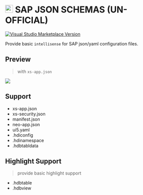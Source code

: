 # <img height="25px" src="https://res.cloudinary.com/digf90pwi/image/upload/v1609307020/json-file_ktyrrz.png"> SAP JSON SCHEMAS (UN-OFFICIAL)

[![Visual Studio Marketplace Version](https://img.shields.io/visual-studio-marketplace/v/TheoSun.sap-json-schemas?label=vscode%20marketplace)](https://marketplace.visualstudio.com/items?itemName=TheoSun.sap-json-schemas)

Provide basic `intellisense` for SAP json/yaml configuration files.

## Preview

> with `xs-app.json`

![](https://res.cloudinary.com/digf90pwi/video/upload/ac_none,q_49/v1609735532/2021-01-04_12-43-13_pyorqu.gif)

## Support

* xs-app.json
* xs-security.json
* manifest.json
* neo-app.json
* ui5.yaml
* .hdiconfig
* .hdinamespace
* .hdbtabldata

## Highlight Support

> provide basic highlight support

* .hdbtable
* .hdbview